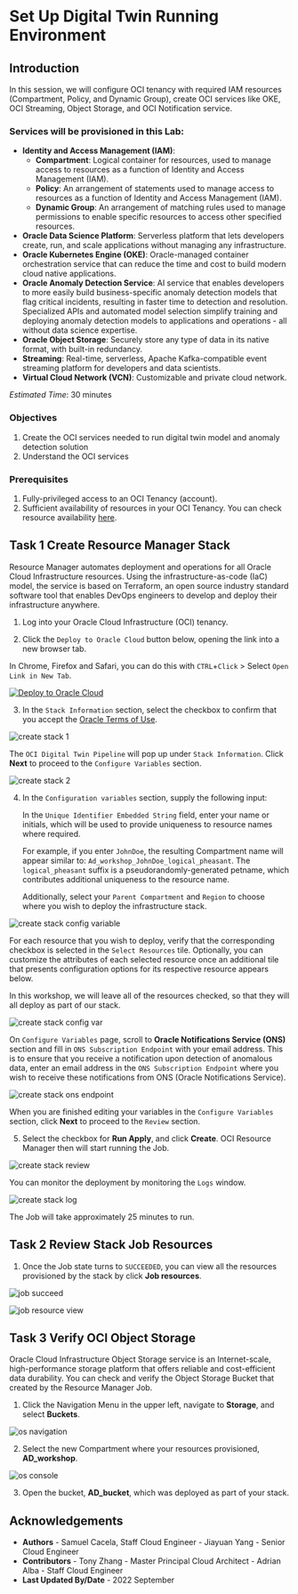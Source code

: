 # Set Up Digital Twin Running Environment


## Introduction
In this session, we will configure OCI tenancy with required IAM resources (Compartment, Policy, and Dynamic Group), create OCI services like OKE, OCI Streaming, Object Storage, and OCI Notification service.



### Services will be provisioned in this Lab:
- **Identity and Access Management (IAM)**:
    - **Compartment**: Logical container for resources, used to manage access to resources as a function of Identity and Access Management (IAM). 
    - **Policy**: An arrangement of statements used to manage access to resources as a function of Identity and Access Management (IAM). 
    - **Dynamic Group**: An arrangement of matching rules used to manage permissions to enable specific resources to access other specified resources.
- **Oracle Data Science Platform**: Serverless platform that lets developers create, run, and scale applications without managing any infrastructure. 
- **Oracle Kubernetes Engine (OKE)**: Oracle-managed container orchestration service that can reduce the time and cost to build modern cloud native applications.
- **Oracle Anomaly Detection Service**: AI service that enables developers to more easily build business-specific anomaly detection models that flag critical incidents, resulting in faster time to detection and resolution. Specialized APIs and automated model selection simplify training and deploying anomaly detection models to applications and operations - all without data science expertise.
- **Oracle Object Storage**: Securely store any type of data in its native format, with built-in redundancy.
- **Streaming**: Real-time, serverless, Apache Kafka-compatible event streaming platform for developers and data scientists.
- **Virtual Cloud Network (VCN)**: Customizable and private cloud network.


*Estimated Time*: 30 minutes



### Objectives
1. Create the OCI services needed to run digital twin model and anomaly detection solution
2. Understand the OCI services

### Prerequisites
1. Fully-privileged access to an OCI Tenancy (account).
2. Sufficient availability of resources in your OCI Tenancy. You can check resource availability [here](https://docs.oracle.com/en-us/iaas/Content/General/Concepts/servicelimits.htm#Viewing).



## Task 1 Create Resource Manager Stack

Resource Manager automates deployment and operations for all Oracle Cloud Infrastructure resources. Using the infrastructure-as-code (IaC) model, the service is based on Terraform, an open source industry standard software tool that enables DevOps engineers to develop and deploy their infrastructure anywhere.

1. Log into your Oracle Cloud Infrastructure (OCI) tenancy. 

2. Click the `Deploy to Oracle Cloud` button below, opening the link into a new browser tab.

In Chrome, Firefox and Safari, you can do this with `CTRL`+`Click` > Select `Open Link in New Tab`.

[![Deploy to Oracle Cloud](https://oci-resourcemanager-plugin.plugins.oci.oraclecloud.com/latest/deploy-to-oracle-cloud.svg)](https://cloud.oracle.com/resourcemanager/stacks/create?region=home&zipUrl=https://objectstorage.us-ashburn-1.oraclecloud.com/p/op-o9z8k0z6u7bKmrkNmUW0Jo7IHatSRBaos0jUgFntsDgTA6C5TAqTG96MgmZ-t/n/orasenatdpltintegration03/b/digitaltwin/o/oci-digital-twin-pipeline-main.zip)

3. In the `Stack Information` section, select the checkbox to confirm that you accept the [Oracle Terms of Use](https://cloudmarketplace.oracle.com/marketplace/content?contentId=50511634&render=inline).

![create stack 1](./images/create_stack1.png)

The `OCI Digital Twin Pipeline` will pop up under `Stack Information`. Click **Next** to proceed to the `Configure Variables` section.

![create stack 2](./images/create_stack2.png)

4. In the `Configuration variables` section, supply the following input:

    In the `Unique Identifier Embedded String` field, enter your name or initials, which will be used to provide uniqueness to resource names where required.

    For example, if you enter `JohnDoe`, the resulting Compartment name will appear similar to: `Ad_workshop_JohnDoe_logical_pheasant`. The `logical_pheasant` suffix is a pseudorandomly-generated petname, which contributes additional uniqueness to the resource name.

    Additionally, select your `Parent Compartment` and `Region` to choose where you wish to deploy the infrastructure stack.

![create stack config variable](./images/create_stack3.png)

For each resource that you wish to deploy, verify that the corresponding checkbox is selected in the `Select Resources` tile. Optionally, you can customize the attributes of each selected resource once an additional tile that presents configuration options for its respective resource appears below.

In this workshop, we will leave all of the resources checked, so that they will all deploy as part of our stack.

![create stack config var](./images/create_stack4.png)

On `Configure Variables` page, scroll to **Oracle Notifications Service (ONS)** section and fill in `ONS Subscription Endpoint` with your email address. This is to ensure that you receive a notification upon detection of anomalous data, enter an email address in the `ONS Subscription Endpoint` where you wish to receive these notifications from ONS (Oracle Notifications Service).

![create stack ons endpoint](./images/ons_endpoint.png)

When you are finished editing your variables in the `Configure Variables` section, click **Next** to proceed to the `Review` section.

5. Select the checkbox for **Run Apply**, and click **Create**. OCI Resource Manager then will start running the Job.

![create stack review](./images/create_stack_review.png)

You can monitor the deployment by monitoring the `Logs` window.

![create stack log](./images/resource_manager_log.png)

The Job will take approximately 25 minutes to run.

## Task 2 Review Stack Job Resources

1. Once the Job state turns to `SUCCEEDED`, you can view all the resources provisioned by the stack by click **Job resources**. 

![job succeed](./images/job_succeed.png)

![job resource view](./images/job_resource_show.png)



## Task 3 Verify OCI Object Storage

Oracle Cloud Infrastructure Object Storage service is an Internet-scale, high-performance storage platform that offers reliable and cost-efficient data durability. You can check and verify the Object Storage Bucket that created by the Resource Manager Job.

1. Click the Navigation Menu in the upper left, navigate to **Storage**, and select **Buckets**.

![os navigation](./images/bucket_navigation.png)

2. Select the new Compartment where your resources provisioned, **AD_workshop**.

![os console](./images/os_console.png)

3. Open the bucket, **AD_bucket**, which was deployed as part of your stack.


## Acknowledgements

- **Authors**
      - Samuel Cacela, Staff Cloud Engineer 
      - Jiayuan Yang - Senior Cloud Engineer 
- **Contributors** 
      - Tony Zhang - Master Principal Cloud Architect
      - Adrian Alba - Staff Cloud Engineer
- **Last Updated By/Date** - 2022 September

